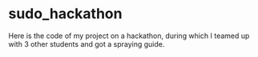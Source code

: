 # sudo_hackathon
Here is the code of my project on a hackathon, during which I teamed up with 3 other students and got a spraying guide.
